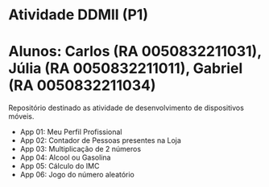 # Atividade DDMII (P1)
# Alunos: Carlos (RA 0050832211031),  Júlia (RA 0050832211011), Gabriel (RA 0050832211034)

Repositório destinado as atividade de desenvolvimento de dispositivos móveis.

- App 01: Meu Perfil Profissional
- App 02: Contador de Pessoas presentes na Loja
- App 03: Multiplicação de 2 números
- App 04: Alcool ou Gasolina
- App 05: Cálculo do IMC
- App 06: Jogo do número aleatório
